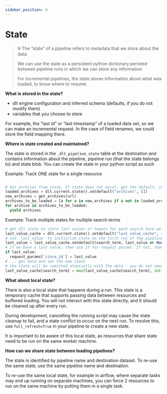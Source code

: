 ```yaml
---
sidebar_position: 4
---
```


# State

> **💡** The “state” of a pipeline refers to metadata that we store about the data.
>
> We can use the state as a persistent python dictionary peristed between pipeline runs in which we can store any information
>
>For incremental pipelines, the state stores information about what was loaded, to know where to resume.

**What is stored in the state?**

- dlt engine configuration and inferred schema (defaults, if you do not modify them)
- variables that you choose to store

For example, the “last id” or “last timestamp” of a loaded data set, so we can make an incremental request. In the case of field renames, we could store the field mapping there.

**Where is state created and maintained?**

The state is stored in the `_dlt_pipeline_state` table at the destination and contains information about the pipeline, pipeline run (that the state belongs to) and state blob.
You can create the state in your python script as such

Example: Track ONE state for a single resource
```python

# Get archives from state. If state does not exist, get the default, in this case empty list []
loaded_archives = dlt.current.state().setdefault("archives", [])
new_archives = get_archives(url)
archives_to_be_loaded = [a for a in new_archives if a not in loaded_archives]
for archive in archives_to_be_loaded:
  yield archives

```
Example: Track multiple states for multiple search terms
```python
# get dlt state to store last values of tweets for each search term we request
last_value_cache = dlt.current.state().setdefault("last_value_cache", {})
# use `last_value` to initialize state on the first run of the pipeline
last_value = last_value_cache.setdefault(search_term, last_value or None)
# if we have a last value, then use it for request params. If not, then we make an unparametrised request and get all data.
if last_value:
  request_params['since_id'] = last_value
# ... get data and set the new state
# the state will be comitted atomically with the data - you do not need to yield it or do anything more
last_value_cache[search_term] = max(last_value_cache[search_term], int(last_id))

```

**What about local state?**

There is also a local state that happens during a run. This state is a temporary cache that supports passing data between resources and buffered loading. You will not interact with this state directly, and it should be cleaned up after every run.

During development, cancelling the running script may cause the state cleanup to fail, and a state conflict to occur on the next run. To resolve this, use `full_refresh=True` in your pipeline to create a new state.

It is important to be aware of this local state, as resources that share state need to be run on the same worker machine.

**How can we share state between loading pipelines?**

The state is identified by pipeline name and destination dataset. To re-use the same state, use the same pipeline name and destination.

To re-use the same local state, for example in airflow, where separate tasks may end up running on separate machines, you can force 2 resources to run on the same machine by putting them in a single task.